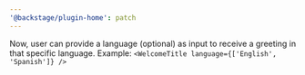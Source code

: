 ```yaml
---
'@backstage/plugin-home': patch
---
```


Now, user can provide a language (optional) as input to receive a greeting in that specific language. Example: `<WelcomeTitle language={['English', 'Spanish']} />`
